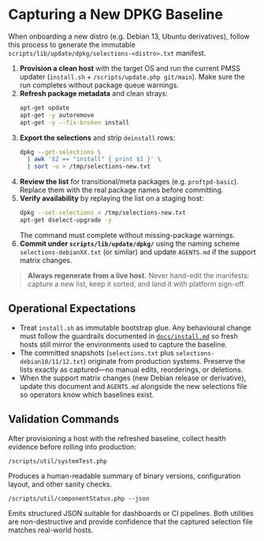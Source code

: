 # Capturing a New DPKG Baseline

When onboarding a new distro (e.g. Debian 13, Ubuntu derivatives), follow this
process to generate the immutable `scripts/lib/update/dpkg/selections-<distro>.txt`
manifest.

1. **Provision a clean host** with the target OS and run the current PMSS
   updater (`install.sh` + `/scripts/update.php git/main`). Make sure the run
   completes without package queue warnings.
2. **Refresh package metadata** and clean strays:
   ```bash
   apt-get update
   apt-get -y autoremove
   apt-get -y --fix-broken install
   ```
3. **Export the selections** and strip `deinstall` rows:
   ```bash
   dpkg --get-selections \
     | awk '$2 == "install" { print $1 }' \
     | sort -u > /tmp/selections-new.txt
   ```
4. **Review the list** for transitional/meta packages (e.g. `proftpd-basic`).
   Replace them with the real package names before committing.
5. **Verify availability** by replaying the list on a staging host:
   ```bash
   dpkg --set-selections < /tmp/selections-new.txt
   apt-get dselect-upgrade -y
   ```
   The command must complete without missing-package warnings.
6. **Commit under `scripts/lib/update/dpkg/`** using the naming scheme
   `selections-debianXX.txt` (or similar) and update `AGENTS.md` if the support
   matrix changes.

> **Always regenerate from a live host.** Never hand-edit the manifests: capture
> a new list, keep it sorted, and land it with platform sign-off.

## Operational Expectations

- Treat `install.sh` as immutable bootstrap glue. Any behavioural change must
  follow the guardrails documented in [`docs/install.md`](./install.md) so fresh
  hosts still mirror the environments used to capture the baseline.
- The committed snapshots (`selections.txt` plus
  `selections-debian10/11/12.txt`) originate from production systems. Preserve
  the lists exactly as captured—no manual edits, reorderings, or deletions.
- When the support matrix changes (new Debian release or derivative), update
  this document and `AGENTS.md` alongside the new selections file so operators
  know which baselines exist.

## Validation Commands

After provisioning a host with the refreshed baseline, collect health evidence
before rolling into production:

```
/scripts/util/systemTest.php
```

Produces a human-readable summary of binary versions, configuration layout, and
other sanity checks.

```
/scripts/util/componentStatus.php --json
```

Emits structured JSON suitable for dashboards or CI pipelines. Both utilities
are non-destructive and provide confidence that the captured selection file
matches real-world hosts.
